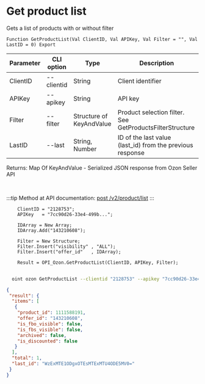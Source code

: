 ﻿---
sidebar_position: 1
---

# Get product list
 Gets a list of products with or without filter



`Function GetProductList(Val ClientID, Val APIKey, Val Filter = "", Val LastID = 0) Export`

  | Parameter | CLI option | Type | Description |
  |-|-|-|-|
  | ClientID | --clientid | String | Client identifier |
  | APIKey | --apikey | String | API key |
  | Filter | --filter | Structure of KeyAndValue | Product selection filter. See GetProductsFilterStructure |
  | LastID | --last | String, Number | ID of the last value (last_id) from the previous response |

  
  Returns:  Map Of KeyAndValue - Serialized JSON response from Ozon Seller API

<br/>

:::tip
Method at API documentation: [post /v2/product/list](https://docs.ozon.ru/api/seller/#operation/ProductAPI_GetProductList)
:::
<br/>


```bsl title="Code example"
    ClientID = "2128753";
    APIKey   = "7cc90d26-33e4-499b...";

    IDArray = New Array;
    IDArray.Add("143210608");

    Filter = New Structure;
    Filter.Insert("visibility" , "ALL");
    Filter.Insert("offer_id"   , IDArray);

    Result = OPI_Ozon.GetProductList(ClientID, APIKey, Filter);
```



```sh title="CLI command example"
    
  oint ozon GetProductList --clientid "2128753" --apikey "7cc90d26-33e4-499b..." --filter %filter% --last %last%

```

```json title="Result"
{
 "result": {
  "items": [
   {
    "product_id": 1111588191,
    "offer_id": "143210608",
    "is_fbo_visible": false,
    "is_fbs_visible": false,
    "archived": false,
    "is_discounted": false
   }
  ],
  "total": 1,
  "last_id": "WzExMTE1ODgxOTEsMTExMTU4ODE5MV0="
 }
}
```
